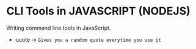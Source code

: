 # CLI Tools in JAVASCRIPT (NODEJS)

Writing command line tools in JavaScript.

- quote -> `Gives you a random quote everytime you use it`